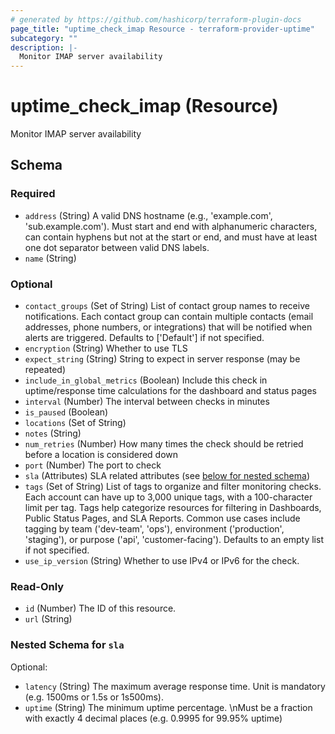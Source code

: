 ```yaml
---
# generated by https://github.com/hashicorp/terraform-plugin-docs
page_title: "uptime_check_imap Resource - terraform-provider-uptime"
subcategory: ""
description: |-
  Monitor IMAP server availability
---
```


# uptime_check_imap (Resource)

Monitor IMAP server availability



<!-- schema generated by tfplugindocs -->
## Schema

### Required

- `address` (String) A valid DNS hostname (e.g., 'example.com', 'sub.example.com'). 
Must start and end with alphanumeric characters, can contain hyphens but not at the start or end, 
and must have at least one dot separator between valid DNS labels.
- `name` (String)

### Optional

- `contact_groups` (Set of String) List of contact group names to receive notifications. 
Each contact group can contain multiple contacts (email addresses, phone numbers, or integrations) 
that will be notified when alerts are triggered. Defaults to ['Default'] if not specified.
- `encryption` (String) Whether to use TLS
- `expect_string` (String) String to expect in server response (may be repeated)
- `include_in_global_metrics` (Boolean) Include this check in uptime/response time calculations for the dashboard and status pages
- `interval` (Number) The interval between checks in minutes
- `is_paused` (Boolean)
- `locations` (Set of String)
- `notes` (String)
- `num_retries` (Number) How many times the check should be retried before a location is considered down
- `port` (Number) The port to check
- `sla` (Attributes) SLA related attributes (see [below for nested schema](#nestedatt--sla))
- `tags` (Set of String) List of tags to organize and filter monitoring checks. 
Each account can have up to 3,000 unique tags, with a 100-character limit per tag. 
Tags help categorize resources for filtering in Dashboards, Public Status Pages, and SLA Reports. 
Common use cases include tagging by team ('dev-team', 'ops'), environment ('production', 'staging'), 
or purpose ('api', 'customer-facing'). Defaults to an empty list if not specified.
- `use_ip_version` (String) Whether to use IPv4 or IPv6 for the check.

### Read-Only

- `id` (Number) The ID of this resource.
- `url` (String)

<a id="nestedatt--sla"></a>
### Nested Schema for `sla`

Optional:

- `latency` (String) The maximum average response time. Unit is mandatory (e.g. 1500ms or 1.5s or 1s500ms).
- `uptime` (String) The minimum uptime percentage. \nMust be a fraction with exactly 4 decimal places (e.g. 0.9995 for 99.95% uptime)


